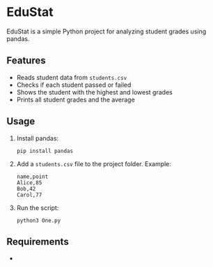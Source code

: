 # EduStat

EduStat is a simple Python project for analyzing student grades using pandas.

## Features

- Reads student data from `students.csv`
- Checks if each student passed or failed
- Shows the student with the highest and lowest grades
- Prints all student grades and the average

## Usage

1. Install pandas:
   ```
   pip install pandas
   ```
2. Add a `students.csv` file to the project folder. Example:
   ```
   name,point
   Alice,85
   Bob,42
   Carol,77
   ```
3. Run the script:
   ```
   python3 One.py
   ```

## Requirements

-